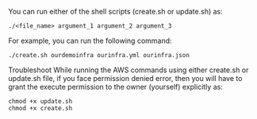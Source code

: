 You can run either of the shell scripts (create.sh or update.sh) as:
```
./<file_name> argument_1 argument_2 argument_3
```

For example, you can run the following command:
```
./create.sh ourdemoinfra ourinfra.yml ourinfra.json
```

Troubleshoot
While running the AWS commands using either create.sh or update.sh file, if you face permission denied error, then you will have to grant the execute permission to the owner (yourself) explicitly as:
```
chmod +x update.sh 
chmod +x create.sh 
```